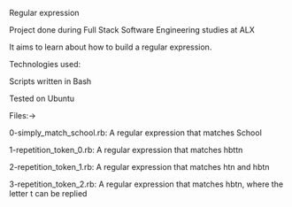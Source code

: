 Regular expression

Project done during Full Stack Software Engineering studies at ALX

It aims to learn about how to build a regular expression.

Technologies used:

Scripts written in Bash

Tested on Ubuntu

Files:->

0-simply_match_school.rb: A regular expression that matches School

1-repetition_token_0.rb: A regular expression that matches hbttn

2-repetition_token_1.rb: A regular expression that matches htn and hbtn

3-repetition_token_2.rb: A regular expression that matches hbtn, where the letter t can be replied


